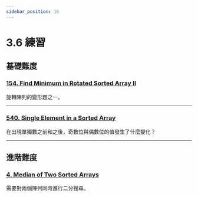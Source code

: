```yaml
---
sidebar_position: 16
---
```


# 3.6 練習

## 基礎難度

### [154. Find Minimum in Rotated Sorted Array II](https://leetcode.com/problems/find-minimum-in-rotated-sorted-array-ii/)

旋轉陣列的變形題之一。

---

### [540. Single Element in a Sorted Array](https://leetcode.com/problems/single-element-in-a-sorted-array/)

在出現單獨數之前和之後，奇數位與偶數位的值發生了什麼變化？

---

## 進階難度

### [4. Median of Two Sorted Arrays](https://leetcode.com/problems/median-of-two-sorted-arrays/)

需要對兩個陣列同時進行二分搜尋。
